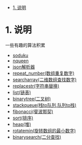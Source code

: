 <!-- TOC -->

- [1. 说明](#1-说明)

<!-- /TOC -->

<a id="markdown-1-说明" name="1-说明"></a>
# 1. 说明

一些有趣的算法积累

* [soduku](soduku)
* [nqueen](nqueen)
* [json解析器](json)
* [repeat_number(数组重复数字)](repeat_number)
* [searcharray(二维数组查找数字)](searcharray)
* [replacestr(字符串替换)](replacestr)
* [list(链表)](list)
* [binarytree(二叉树)](binarytree)
* [stackqueue(栈to队列,队列to栈)](stackqueue)
* [fibonacci(斐波那契)](fibonacci)
* [sort(排序)](sort)
* [heap(堆)](heap)
* [rotatemin(旋转数组的最小数字)](rotatemin)
* [binarysearch(二分查找)](binarysearch)
